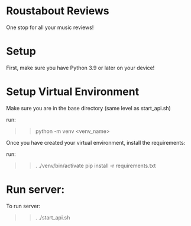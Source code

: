 # Roustabout Reviews
One stop for all your music reviews!

# Setup

First, make sure you have Python 3.9 or later on your device!

# Setup Virtual Environment

Make sure you are in the base directory (same level as start_api.sh)

run:
>>  python -m venv <venv_name>

Once you have created your virtual environment, install the requirements:

run:
>>  . ./venv/bin/activate
>> pip install -r requirements.txt

# Run server:
To run server:
>> . ./start_api.sh
